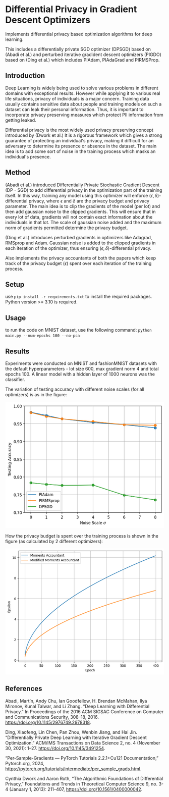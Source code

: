 # Differential Privacy in Gradient Descent Optimizers

Implements differential privacy based optimization algorithms for deep learning.

This includes a differentially private SGD optimizer (DPSGD) based on (Abadi et al.) and perturbed iterative gradident descent optimizers (PIGDO) based on (Ding et al.) which includes PIAdam, PIAdaGrad and PIRMSProp.

## Introduction

Deep Learning is widely being used to solve various problems in different domains with exceptional results. However while applying it to various real life situations, privacy of individuals is a major concern. Training data usually contains sensitive data about people and training models on such a dataset can leak their personal information. Thus, it is important to incorporate privacy preserving measures which protect PII information from getting leaked.

Differential privacy is the most widely used privacy preserving concept introduced by (Dwork et al.) It is a rigorous framework which gives a strong guarantee of protecting an individual's privacy, making it difficult for an adversary to determine its presence or absence in the dataset. The main idea is to add some sort of noise in the training process which masks an individual's presence.

## Method

(Abadi et al.) introduced Differentially Private Stochastic Gradient Descent (DP - SGD) to add differential privacy in the optimization part of the training itself. In this way, training any model using this optimizer will enforce $(\epsilon , \delta)$-differential privacy, where $\epsilon$ and $\delta$ are the privacy budget and privacy parameter. The main idea is to clip the gradients of the model (per lot) and then add gaussian noise to the clipped gradients. This will ensure that in every lot of data, gradients will not contain exact information about the individuals in that lot. The scale of gaussian noise added and the maximum norm of gradients permitted determine the privacy budget.

(Ding et al.) introduces perturbed gradients in optimizers like Adagrad, RMSprop and Adam. Gaussian noise is added to the clipped gradients in each iteration of the optimizer, thus ensuring $(\epsilon , \delta)$-differential privacy.

Also implements the privacy accountants of both the papers which keep track of the privacy budget ($\epsilon$) spent over each iteration of the training process.

## Setup

use `pip install -r requirements.txt` to install the required packages. Python version >= 3.10 is required.

## Usage

to run the code on MNIST dataset, use the following command:
`python main.py --num-epochs 100 --no-pca`

## Results

Experiments were conducted on MNIST and fashionMNIST datasets with the default hyperparameters -
lot size 600, max gradient norm 4 and total epochs 100.
A linear model with a hidden layer of 1000 neurons was the classifier. 

The variation of testing accuracy with different noise scales (for all optimizers) is as in the figure:

<img alt="adam_dpsgd.png" height="400" src="results/adam_dpsgd.png"/>

How the privacy budget is spent over the training process is shown in the figure (as calculated by 2 different optimizers):

<img alt="img.png" height="400" src="results/accountants.png"/>


## References

Abadi, Martín, Andy Chu, Ian Goodfellow, H. Brendan McMahan, Ilya Mironov, Kunal Talwar, and Li Zhang. “Deep Learning with Differential Privacy.” In Proceedings of the 2016 ACM SIGSAC Conference on Computer and Communications Security, 308–18, 2016. https://doi.org/10.1145/2976749.2978318.  
  
Ding, Xiaofeng, Lin Chen, Pan Zhou, Wenbin Jiang, and Hai Jin. “Differentially Private Deep Learning with Iterative Gradient Descent Optimization.” ACM/IMS Transactions on Data Science 2, no. 4 (November 30, 2021): 1–27. https://doi.org/10.1145/3491254.  
  
“Per-Sample-Gradients — PyTorch Tutorials 2.2.1+Cu121 Documentation,” Pytorch.org, 2024, https://pytorch.org/tutorials/intermediate/per_sample_grads.html.

Cynthia Dwork and Aaron Roth, “The Algorithmic Foundations of Differential Privacy,” Foundations and Trends in Theoretical Computer Science 9, no. 3-4 (January 1, 2013): 211–407, https://doi.org/10.1561/0400000042.
